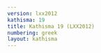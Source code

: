 ```yaml
---
version: lxx2012
kathisma: 19
title: Kathisma 19 (LXX2012)
numbering: greek
layout: kathisma
---
```

